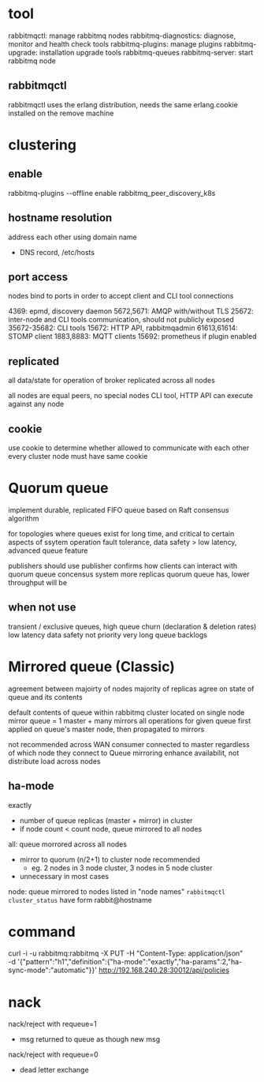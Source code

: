 # tool
rabbitmqctl: manage rabbitmq nodes
rabbitmq-diagnostics: diagnose, monitor and health check tools
rabbitmq-plugins: manage plugins
rabbitmq-upgrade: installation upgrade tools
rabbitmq-queues
rabbitmq-server: start rabbitmq node

## rabbitmqctl
rabbitmqctl uses the erlang distribution, needs the same erlang.cookie installed on the remove machine

# clustering
## enable
rabbitmq-plugins --offline enable rabbitmq_peer_discovery_k8s

## hostname resolution
address each other using domain name
  - DNS record, /etc/hosts

## port access
nodes bind to ports in order to accept client and CLI tool connections

4369: epmd, discovery daemon
5672,5671: AMQP with/without TLS
25672: inter-node and CLI tools communication, should not publicly exposed
35672-35682: CLI tools
15672: HTTP API, rabbitmqadmin
61613,61614: STOMP client
1883,8883: MQTT clients
15692: prometheus if plugin enabled

## replicated
all data/state for operation of broker replicated across all nodes

all nodes are equal peers, no special nodes
CLI tool, HTTP API can execute against any node

## cookie
use cookie to determine whether allowed to communicate with each other
every cluster node must have same cookie

# Quorum queue
implement durable, replicated FIFO queue based on Raft consensus algorithm

for topologies where queues exist for long time, and critical to certain aspects of ssytem operation
fault tolerance, data safety > low latency, advanced queue feature

publishers should use publisher confirms how clients can interact with quorum queue concensus system
more replicas quorum queue has, lower throughput will be

## when not use
transient / exclusive queues, high queue churn (declaration & deletion rates)
low latency
data safety not priority
very long queue backlogs

# Mirrored queue (Classic)
agreement between majoirty of nodes
majority of replicas agree on state of queue and its contents

default contents of queue within rabbitmq cluster located on single node
mirror queue = 1 master + many mirrors
all operations for given queue first applied on queue's master node, then propagated to mirrors

not recommended across WAN
consumer connected to master regardless of which node they connect to
Queue mirroring enhance availabilit, not distribute load across nodes

## ha-mode
exactly
  - number of queue replicas (master + mirror) in cluster
  - if node count < count node, queue mirrored to all nodes

all: queue morrored across all nodes
  - mirror to quorum (n/2+1) to cluster node recommended
    - eg. 2 nodes in 3 node cluster, 3 nodes in 5 node cluster
  - unnecessary in most cases

node: queue mirrored to nodes listed in "node names"
`rabbitmqctl cluster_status` have form rabbit@hostname


# command
curl -i -u rabbitmq:rabbitmq -X PUT -H "Content-Type: application/json" \
  -d '{"pattern":"h1","definition":{"ha-mode":"exactly","ha-params":2,"ha-sync-mode":"automatic"}}' http://192.168.240.28:30012/api/policies


# nack
nack/reject with requeue=1
- msg returned to queue as though new msg

nack/reject with requeue=0
- dead letter exchange









